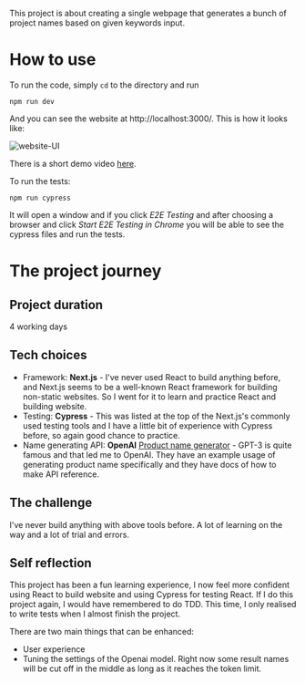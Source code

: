 This project is about creating a single webpage that generates a bunch of project names based on given keywords input.

# How to use
To run the code, simply ```cd``` to the directory and run

```npm run dev```

And you can see the website at http://localhost:3000/. This is how it looks like:

![website-UI](website-UI.png)

There is a short demo video [here](https://youtu.be/1aQnDuiXf_4). 

To run the tests:

```npm run cypress```

It will open a window and if you click *E2E Testing* and after choosing a browser and click *Start E2E Testing in Chrome* you will be able to see the cypress files and run the tests.

# The project journey
## Project duration
4 working days

## Tech choices
- Framework: **Next.js** - I've never used React to build anything before, and Next.js seems to be a well-known React framework for building non-static websites. So I went for it to learn and practice React and building website.
- Testing: **Cypress** - This was listed at the top of the Next.js's commonly used testing tools and I have a little bit of experience with Cypress before, so again good chance to practice. 
- Name generating API: **OpenAI** [Product name generator](https://beta.openai.com/examples/default-product-name-gen) - GPT-3 is quite famous and that led me to OpenAI. They have an example usage of generating product name specifically and they have docs of how to make API reference.

## The challenge
I've never build anything with above tools before. A lot of learning on the way and a lot of trial and errors.

## Self reflection
This project has been a fun learning experience, I now feel more confident using React to build website and using Cypress for testing React. If I do this project again, I would have remembered to do TDD. This time, I only realised to write tests when I almost finish the project.

There are two main things that can be enhanced:

- User experience
- Tuning the settings of the Openai model. Right now some result names will be cut off in the middle as long as it reaches the token limit.